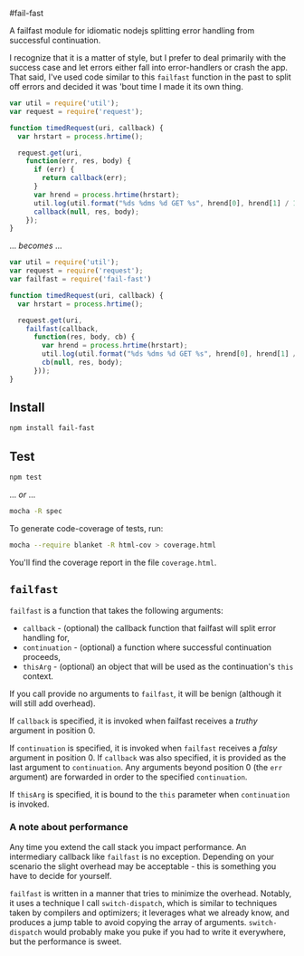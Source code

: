 #fail-fast

A failfast module for idiomatic nodejs splitting error handling from successful continuation.

I recognize that it is a matter of style, but I prefer to deal primarily with the success case and let errors either fall into error-handlers or crash the app. That said, I've used code similar to this `failfast` function in the past to split off errors and decided it was 'bout time I made it its own thing.

```javascript
var util = require('util');
var request = require('request');

function timedRequest(uri, callback) {
  var hrstart = process.hrtime();

  request.get(uri,
    function(err, res, body) {
      if (err) {
        return callback(err);
      }
      var hrend = process.hrtime(hrstart);
      util.log(util.format("%ds %dms %d GET %s", hrend[0], hrend[1] / 1000000, res.statusCode, uri));
      callback(null, res, body);
    });
}

```

... _becomes_ ...


```javascript
var util = require('util');
var request = require('request');
var failfast = require('fail-fast')

function timedRequest(uri, callback) {
  var hrstart = process.hrtime();

  request.get(uri,
    failfast(callback,
      function(res, body, cb) {
        var hrend = process.hrtime(hrstart);
        util.log(util.format("%ds %dms %d GET %s", hrend[0], hrend[1] / 1000000, res.statusCode, uri));
        cb(null, res, body);
      }));
}
```

## Install

```bash
npm install fail-fast
```

## Test

```bash
npm test
```

... _or_ ...

```bash
mocha -R spec
```

To generate code-coverage of tests, run:

```bash
mocha --require blanket -R html-cov > coverage.html
```

You'll find the coverage report in the file `coverage.html`.


## `failfast`

`failfast` is a function that takes the following arguments:

* `callback` - (optional) the callback function that failfast will split error handling for,
* `continuation` - (optional) a function where successful continuation proceeds,
* `thisArg` - (optional) an object that will be used as the continuation's `this` context.

If you call provide no arguments to `failfast`, it will be benign (although it will still add overhead).

If `callback` is specified, it is invoked when failfast receives a _truthy_ argument in position 0.

If `continuation` is specified, it is invoked when `failfast` receives a _falsy_ argument in position 0. If `callback` was also specified, it is provided as the last argument to `continuation`. Any arguments beyond position 0 (the `err` argument) are forwarded in order to the specified `continuation`.

If `thisArg` is specified, it is bound to the `this` parameter when `continuation` is invoked.

### A note about performance

Any time you extend the call stack you impact performance. An intermediary callback like `failfast` is no exception. Depending on your scenario the slight overhead may be acceptable - this is something you have to decide for yourself.

`failfast` is written in a manner that tries to minimize the overhead. Notably, it uses a technique I call `switch-dispatch`, which is similar to techniques taken by compilers and optimizers; it leverages what we already know, and produces a jump table to avoid copying the array of arguments. `switch-dispatch` would probably make you puke if you had to write it everywhere, but the performance is sweet.
